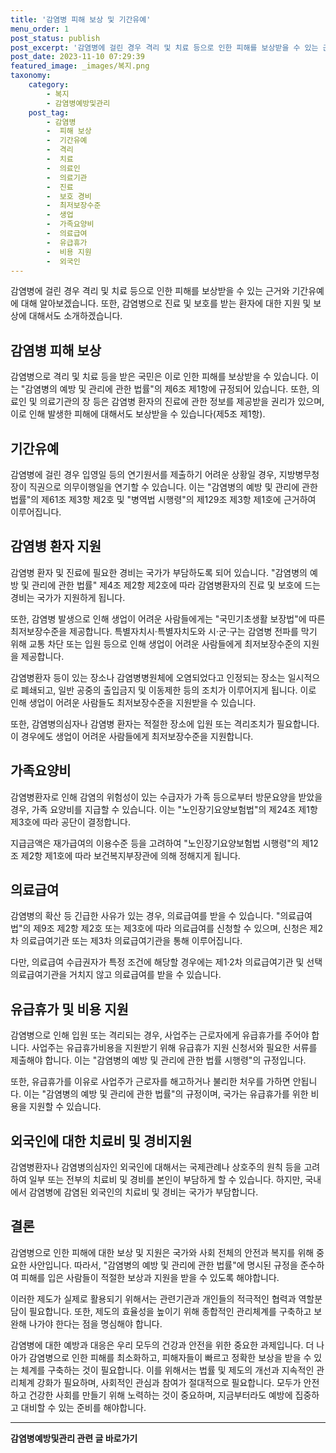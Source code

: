 ```yaml
---
title: '감염병 피해 보상 및 기간유예'
menu_order: 1
post_status: publish
post_excerpt: '감염병에 걸린 경우 격리 및 치료 등으로 인한 피해를 보상받을 수 있는 근거와 기간유예에 대해 알아보겠습니다. 또한, 감염병으로 진료 및 보호를 받는 환자에 대한 지원 및 보상에 대해서도 소개하겠습니다.'
post_date: 2023-11-10 07:29:39
featured_image: _images/복지.png
taxonomy:
    category:
        - 복지
        - 감염병예방및관리
    post_tag:
        - 감염병
        -  피해 보상
        -  기간유예
        -  격리
        -  치료
        -  의료인
        -  의료기관
        -  진료
        -  보호 경비
        -  최저보장수준
        -  생업
        -  가족요양비
        -  의료급여
        -  유급휴가
        -  비용 지원
        -  외국인
---
```



감염병에 걸린 경우 격리 및 치료 등으로 인한 피해를 보상받을 수 있는 근거와 기간유예에 대해 알아보겠습니다. 또한, 감염병으로 진료 및 보호를 받는 환자에 대한 지원 및 보상에 대해서도 소개하겠습니다.

## 감염병 피해 보상

감염병으로 격리 및 치료 등을 받은 국민은 이로 인한 피해를 보상받을 수 있습니다. 이는 "감염병의 예방 및 관리에 관한 법률"의 제6조 제1항에 규정되어 있습니다. 또한, 의료인 및 의료기관의 장 등은 감염병 환자의 진료에 관한 정보를 제공받을 권리가 있으며, 이로 인해 발생한 피해에 대해서도 보상받을 수 있습니다(제5조 제1항).

## 기간유예

감염병에 걸린 경우 입영일 등의 연기원서를 제출하기 어려운 상황일 경우, 지방병무청장이 직권으로 의무이행일을 연기할 수 있습니다. 이는 "감염병의 예방 및 관리에 관한 법률"의 제61조 제3항 제2호 및 "병역법 시행령"의 제129조 제3항 제1호에 근거하여 이루어집니다.

## 감염병 환자 지원

감염병 환자 및 진료에 필요한 경비는 국가가 부담하도록 되어 있습니다. "감염병의 예방 및 관리에 관한 법률" 제4조 제2항 제2호에 따라 감염병환자의 진료 및 보호에 드는 경비는 국가가 지원하게 됩니다.

또한, 감염병 발생으로 인해 생업이 어려운 사람들에게는 "국민기초생활 보장법"에 따른 최저보장수준을 제공합니다. 특별자치시·특별자치도와 시·군·구는 감염병 전파를 막기 위해 교통 차단 또는 입원 등으로 인해 생업이 어려운 사람들에게 최저보장수준의 지원을 제공합니다.

감염병환자 등이 있는 장소나 감염병병원체에 오염되었다고 인정되는 장소는 일시적으로 폐쇄되고, 일반 공중의 출입금지 및 이동제한 등의 조치가 이루어지게 됩니다. 이로 인해 생업이 어려운 사람들도 최저보장수준을 지원받을 수 있습니다.

또한, 감염병의심자나 감염병 환자는 적절한 장소에 입원 또는 격리조치가 필요합니다. 이 경우에도 생업이 어려운 사람들에게 최저보장수준을 지원합니다.

## 가족요양비

감염병환자로 인해 감염의 위험성이 있는 수급자가 가족 등으로부터 방문요양을 받았을 경우, 가족 요양비를 지급할 수 있습니다. 이는 "노인장기요양보험법"의 제24조 제1항 제3호에 따라 공단이 결정합니다.

지급금액은 재가급여의 이용수준 등을 고려하여 "노인장기요양보험법 시행령"의 제12조 제2항 제1호에 따라 보건복지부장관에 의해 정해지게 됩니다.

## 의료급여

감염병의 확산 등 긴급한 사유가 있는 경우, 의료급여를 받을 수 있습니다. "의료급여법"의 제9조 제2항 제2호 또는 제3호에 따라 의료급여를 신청할 수 있으며, 신청은 제2차 의료급여기관 또는 제3차 의료급여기관을 통해 이루어집니다.

다만, 의료급여 수급권자가 특정 조건에 해당할 경우에는 제1·2차 의료급여기관 및 선택의료급여기관을 거치지 않고 의료급여를 받을 수 있습니다.

## 유급휴가 및 비용 지원

감염병으로 인해 입원 또는 격리되는 경우, 사업주는 근로자에게 유급휴가를 주어야 합니다. 사업주는 유급휴가비용을 지원받기 위해 유급휴가 지원 신청서와 필요한 서류를 제출해야 합니다. 이는 "감염병의 예방 및 관리에 관한 법률 시행령"의 규정입니다.

또한, 유급휴가를 이유로 사업주가 근로자를 해고하거나 불리한 처우를 가하면 안됩니다. 이는 "감염병의 예방 및 관리에 관한 법률"의 규정이며, 국가는 유급휴가를 위한 비용을 지원할 수 있습니다.

## 외국인에 대한 치료비 및 경비지원

감염병환자나 감염병의심자인 외국인에 대해서는 국제관례나 상호주의 원칙 등을 고려하여 일부 또는 전부의 치료비 및 경비를 본인이 부담하게 할 수 있습니다. 하지만, 국내에서 감염병에 감염된 외국인의 치료비 및 경비는 국가가 부담합니다.

## 결론

감염병으로 인한 피해에 대한 보상 및 지원은 국가와 사회 전체의 안전과 복지를 위해 중요한 사안입니다. 따라서, "감염병의 예방 및 관리에 관한 법률"에 명시된 규정을 준수하여 피해를 입은 사람들이 적절한 보상과 지원을 받을 수 있도록 해야합니다.

이러한 제도가 실제로 활용되기 위해서는 관련기관과 개인들의 적극적인 협력과 역할분담이 필요합니다. 또한, 제도의 효율성을 높이기 위해 종합적인 관리체계를 구축하고 보완해 나가야 한다는 점을 명심해야 합니다.

감염병에 대한 예방과 대응은 우리 모두의 건강과 안전을 위한 중요한 과제입니다. 더 나아가 감염병으로 인한 피해를 최소화하고, 피해자들이 빠르고 정확한 보상을 받을 수 있는 체계를 구축하는 것이 필요합니다. 이를 위해서는 법률 및 제도의 개선과 지속적인 관리체계 강화가 필요하며, 사회적인 관심과 참여가 절대적으로 필요합니다. 모두가 안전하고 건강한 사회를 만들기 위해 노력하는 것이 중요하며, 지금부터라도 예방에 집중하고 대비할 수 있는 준비를 해야합니다.
<!-- wp:separator -->
<hr class="wp-block-separator has-alpha-channel-opacity"/>
<!-- /wp:separator -->

<!-- wp:group {"backgroundColor":"base","layout":{"type":"constrained"}} -->
<div class="wp-block-group has-base-background-color has-background"><!-- wp:paragraph {"align":"center","fontSize":"medium"} -->
<p class="has-text-align-center has-large-font-size"><strong>감염병예방및관리 관련 글 바로가기</strong></p>
<!-- /wp:paragraph -->


<!-- wp:latest-posts
{"categories":[{"id":14664,"count":19,"description":"","link":"https://uknowlaw.com/category/%ea%b0%90%ec%97%bc%eb%b3%91%ec%98%88%eb%b0%a9%eb%b0%8f%ea%b4%80%eb%a6%ac/","name":"감염병예방및관리","slug":"감염병예방및관리","taxonomy":"category","parent":0,"meta":[],"_links":{"self":[{"href":"https://uknowlaw.com/wp-json/wp/v2/categories/14664"}],"collection":[{"href":"https://uknowlaw.com/wp-json/wp/v2/categories"}],"about":[{"href":"https://uknowlaw.com/wp-json/wp/v2/taxonomies/category"}],"wp:post_type":[{"href":"https://uknowlaw.com/wp-json/wp/v2/posts?categories=14664"}],"curies":[{"name":"wp","href":"https://api.w.org/{rel}","templated":true}]}}],"postsToShow":100,"excerptLength":28,"postLayout":"grid","columns":2,"featuredImageAlign":"left","featuredImageSizeSlug":"large","fontSize":"small"} /--></div>
<!-- /wp:group -->